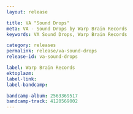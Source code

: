 ```yaml
---
layout: release

title: VA "Sound Drops"
meta: VA - Sound Drops by Warp Brain Records
keywords: VA Sound Drops, Warp Brain Records

category: releases
permalink: release/va-sound-drops
release-id: va-sound-drops

label: Warp Brain Records
ektoplazm: 
label-link: 
label-bandcamp: 

bandcamp-album: 2563369517
bandcamp-track: 4120569002
---
```


